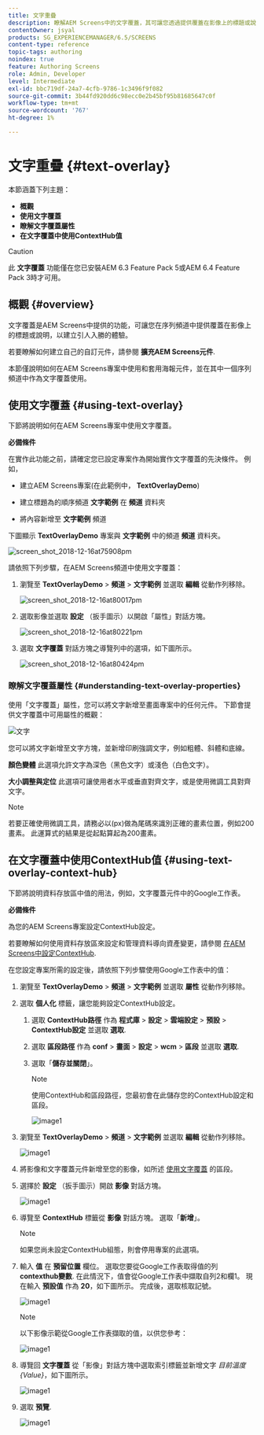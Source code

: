 ```yaml
---
title: 文字重疊
description: 瞭解AEM Screens中的文字覆蓋，其可讓您透過提供覆蓋在影像上的標題或說明，在序列頻道中建立引人入勝的體驗。
contentOwner: jsyal
products: SG_EXPERIENCEMANAGER/6.5/SCREENS
content-type: reference
topic-tags: authoring
noindex: true
feature: Authoring Screens
role: Admin, Developer
level: Intermediate
exl-id: bbc719df-24a7-4cfb-9786-1c3496f9f082
source-git-commit: 3b44fd920dd6c98ecc0e2b45bf95b81685647c0f
workflow-type: tm+mt
source-wordcount: '767'
ht-degree: 1%

---
```


# 文字重疊 {#text-overlay}

本節涵蓋下列主題：

* **概觀**
* **使用文字覆蓋**
* **瞭解文字覆蓋屬性**
* **在文字覆蓋中使用ContextHub值**

>[!CAUTION]
>
>此 **文字覆蓋** 功能僅在您已安裝AEM 6.3 Feature Pack 5或AEM 6.4 Feature Pack 3時才可用。

## 概觀 {#overview}

文字覆蓋是AEM Screens中提供的功能，可讓您在序列頻道中提供覆蓋在影像上的標題或說明，以建立引人入勝的體驗。

若要瞭解如何建立自己的自訂元件，請參閱 **擴充AEM Screens元件**.

本節僅說明如何在AEM Screens專案中使用和套用海報元件，並在其中一個序列頻道中作為文字覆蓋使用。

## 使用文字覆蓋 {#using-text-overlay}

下節將說明如何在AEM Screens專案中使用文字覆蓋。

**必備條件**

在實作此功能之前，請確定您已設定專案作為開始實作文字覆蓋的先決條件。 例如，

* 建立AEM Screens專案(在此範例中， **TextOverlayDemo**)

* 建立標題為的順序頻道 **文字範例** 在 **頻道** 資料夾

* 將內容新增至 **文字範例** 頻道

下圖顯示 **TextOverlayDemo** 專案與 **文字範例** 中的頻道 **頻道** 資料夾。

![screen_shot_2018-12-16at75908pm](assets/screen_shot_2018-12-16at75908pm.png)

請依照下列步驟，在AEM Screens頻道中使用文字覆蓋：

1. 瀏覽至 **TextOverlayDemo** > **頻道** > **文字範例** 並選取 **編輯** 從動作列移除。

   ![screen_shot_2018-12-16at80017pm](assets/screen_shot_2018-12-16at80017pm.png)

1. 選取影像並選取 **設定** （扳手圖示）以開啟「屬性」對話方塊。

   ![screen_shot_2018-12-16at80221pm](assets/screen_shot_2018-12-16at80221pm.png)

1. 選取 **文字覆蓋** 對話方塊之導覽列中的選項，如下圖所示。

   ![screen_shot_2018-12-16at80424pm](assets/screen_shot_2018-12-16at80424pm.png)

### 瞭解文字覆蓋屬性 {#understanding-text-overlay-properties}

使用「文字覆蓋」屬性，您可以將文字新增至畫面專案中的任何元件。 下節會提供文字覆蓋中可用屬性的概觀：

![文字](assets/text.gif)

您可以將文字新增至文字方塊，並新增印刷強調文字，例如粗體、斜體和底線。

**顏色變體** 此選項允許文字為深色（黑色文字）或淺色（白色文字）。

**大小調整與定位** 此選項可讓使用者水平或垂直對齊文字，或是使用微調工具對齊文字。

>[!NOTE]
>
>若要正確使用微調工具，請務必以(px)做為尾碼來識別正確的畫素位置，例如200畫素。 此運算式的結果是從起點算起為200畫素。

## 在文字覆蓋中使用ContextHub值 {#using-text-overlay-context-hub}

下節將說明資料存放區中值的用法，例如，文字覆蓋元件中的Google工作表。

**必備條件**

為您的AEM Screens專案設定ContextHub設定。

若要瞭解如何使用資料存放區來設定和管理資料導向資產變更，請參閱 [在AEM Screens中設定ContextHub](https://experienceleague.adobe.com/en/docs/experience-manager-screens/user-guide/developing/configuring-context-hub).

在您設定專案所需的設定後，請依照下列步驟使用Google工作表中的值：

1. 瀏覽至 **TextOverlayDemo** > **頻道** > **文字範例** 並選取 **屬性** 從動作列移除。

1. 選取 **個人化** 標籤，讓您能夠設定ContextHub設定。

   1. 選取 **ContextHub路徑** 作為 **程式庫** > **設定** > **雲端設定** > **預設** > **ContextHub設定** 並選取 **選取**.

   1. 選取 **區段路徑** 作為 **conf** > **畫面** > **設定** > **wcm** > **區段** 並選取 **選取**.

   1. 選取「**儲存並關閉**」。

      >[!NOTE]
      >
      >使用ContextHub和區段路徑，您最初會在此儲存您的ContextHub設定和區段。

      ![image1](/help/user-guide/assets/text-overlay/text-overlay8.png)

1. 瀏覽至 **TextOverlayDemo** > **頻道** > **文字範例** 並選取 **編輯** 從動作列移除。

   ![image1](/help/user-guide/assets/text-overlay/text-overlay1.png)

1. 將影像和文字覆蓋元件新增至您的影像，如所述 [使用文字覆蓋](/help/user-guide/text-overlay.md#using-text-overlay) 的區段。

1. 選擇於 **設定** （扳手圖示）開啟 **影像** 對話方塊。

   ![image1](/help/user-guide/assets/text-overlay/text-overlay4.png)

1. 導覽至 **ContextHub** 標籤從 **影像** 對話方塊。 選取「**新增**」。

   >[!NOTE]
   >如果您尚未設定ContextHub組態，則會停用專案的此選項。

1. 輸入 **值** 在 **預留位置** 欄位。 選取您要從Google工作表取得值的列 **contexthub變數**. 在此情況下，值會從Google工作表中擷取自列2和欄1。 現在輸入 **預設值** 作為 **20**，如下圖所示。 完成後，選取核取記號。

   ![image1](/help/user-guide/assets/text-overlay/text-overlay5.png)

   >[!NOTE]
   >以下影像示範從Google工作表擷取的值，以供您參考：

   ![image1](/help/user-guide/assets/text-overlay/text-overlay6.png)

1. 導覽回 **文字覆蓋** 從「影像」對話方塊中選取索引標籤並新增文字 *目前溫度 {Value}*，如下圖所示。

   ![image1](/help/user-guide/assets/text-overlay/text-overlay7.png)

1. 選取 **預覽**.

   ![image1](/help/user-guide/assets/text-overlay/text-overlay10.png)

